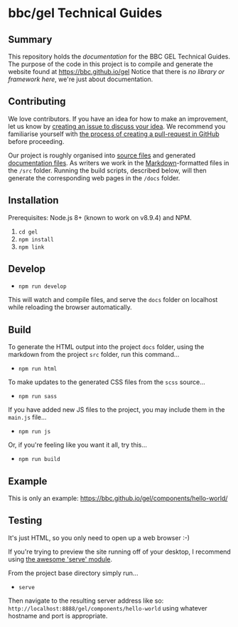 # bbc/gel Technical Guides

## Summary

This repository holds the _documentation_ for the BBC GEL Technical Guides. The purpose of the code in this project is to compile and generate the website found at https://bbc.github.io/gel Notice that there is *no library or framework here*, we're just about documentation.

## Contributing

We love contributors. If you have an idea for how to make an improvement, let us know by [creating an issue to discuss your idea](https://github.com/bbc/gel/issues). We recommend you familiarise yourself with [the process of creating a pull-request in GitHub](https://help.github.com/en/articles/creating-a-pull-request) before proceeding.

Our project is roughly organised into [source files](https://github.com/bbc/gel/tree/master/src) and generated [documentation files](https://github.com/bbc/gel/tree/master/docs). As writers we work in the [Markdown](https://learnxinyminutes.com/docs/markdown/)-formatted files in the `/src` folder. Running the build scripts, described below, will then generate the corresponding web pages in the `/docs` folder.

## Installation
Prerequisites: Node.js 8+ (known to work on v8.9.4) and NPM.

1. `cd gel`
2. `npm install`
3. `npm link`

## Develop
- `npm run develop`

This will watch and compile files, and serve the `docs` folder on localhost while reloading the browser automatically.

## Build
To generate the HTML output into the project `docs` folder, using the markdown from the project `src` folder, run this command...

- `npm run html`

To make updates to the generated CSS files from the `scss` source...

- `npm run sass`

If you have added new JS files to the project, you may include them in the `main.js` file...

- `npm run js`

Or, if you're feeling like you want it all, try this...

- `npm run build`

## Example

This is only an example: https://bbc.github.io/gel/components/hello-world/

## Testing

It's just HTML, so you only need to open up a web browser :-)

If you're trying to preview the site running off of your desktop, I recommend using [the awesome 'serve' module](https://www.npmjs.com/package/serve).

From the project base directory simply run...

- `serve`

Then navigate to the resulting server address like so: `http://localhost:8888/gel/components/hello-world` using whatever hostname and port is appropriate.
